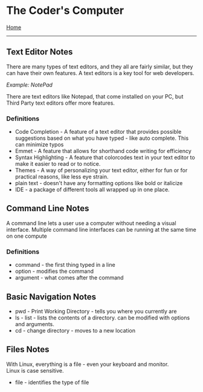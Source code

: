 # The Coder's Computer

[Home](readme.md)

---

## Text Editor Notes

There are many types of text editors, and they all are fairly similar, but they can have their own features.  A text editors is a key tool for web developers. 

*Example: NotePad*

There are text editors like Notepad, that come installed on your PC, but Third Party text editors offer more features.

### Definitions
- Code Completion - A feature of a text editor that provides possible suggestions based on what you have typed - like auto complete.  This can minimize typos
- Emmet - A feature that allows for shorthand code writing for efficiency
- Syntax Highlighting - A feature that colorcodes text in your text editor to make it easier to read or to notice.
- Themes - A way of personalizing your text editor, either for fun or for practical reasons, like less eye strain.
- plain text - doesn't have any formatting options like bold or italicize
- IDE - a package of different tools all wrapped up in one place.

## Command Line Notes

A command line lets a user use a computer without needing a visual interface.  Multiple command line interfaces can be running at the same time on one compute

### Definitions
- command - the first thing typed in a line
- option - modifies the command
- argument - what comes after the command

## Basic Navigation Notes
- pwd - Print Working Directory - tells you where you currently are
- ls - list - lists the contents of a directory.  can be modified with options and arguments.
- cd - change directory - moves to a new location

## Files Notes

With Linux, everything is a file - even your keyboard and monitor.  
Linux is case sensitive.

- file - identifies the type of file